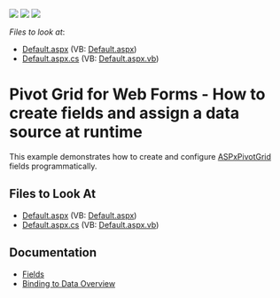 <!-- default badges list -->
![](https://img.shields.io/endpoint?url=https://codecentral.devexpress.com/api/v1/VersionRange/128577294/21.2.3%2B)
[![](https://img.shields.io/badge/Open_in_DevExpress_Support_Center-FF7200?style=flat-square&logo=DevExpress&logoColor=white)](https://supportcenter.devexpress.com/ticket/details/E421)
[![](https://img.shields.io/badge/📖_How_to_use_DevExpress_Examples-e9f6fc?style=flat-square)](https://docs.devexpress.com/GeneralInformation/403183)
<!-- default badges end -->
<!-- default file list -->
*Files to look at*:

* [Default.aspx](./CS/BindAndAddFields/Default.aspx) (VB: [Default.aspx](./VB/BindAndAddFields/Default.aspx))
* [Default.aspx.cs](./CS/BindAndAddFields/Default.aspx.cs) (VB: [Default.aspx.vb](./VB/BindAndAddFields/Default.aspx.vb))
<!-- default file list end -->
# Pivot Grid for Web Forms - How to create fields and assign a data source at runtime

This example demonstrates how to create and configure [ASPxPivotGrid](https://docs.devexpress.com/AspNet/DevExpress.Web.ASPxPivotGrid.ASPxPivotGrid) fields programmatically. 


## Files to Look At

- [Default.aspx](./CS/BindAndAddFields/Default.aspx) (VB: [Default.aspx](./VB/BindAndAddFields/Default.aspx))
- [Default.aspx.cs](./CS/BindAndAddFields/Default.aspx.cs) (VB: [Default.aspx.vb](./VB/BindAndAddFields/Default.aspx.vb))

## Documentation

- [Fields](https://docs.devexpress.com/AspNet/7259/components/pivot-grid/binding-to-data/unbound-fieldshttps://docs.devexpress.com/AspNet/9464/components/pivot-grid/fundamentals/fields)
- [Binding to Data Overview](https://docs.devexpress.com/AspNet/7250/components/pivot-grid/binding-to-data)



